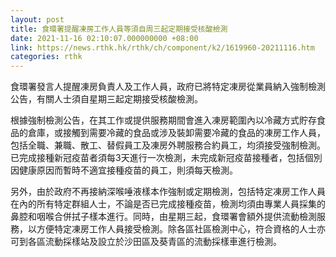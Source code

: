 ```yaml
---
layout: post
title: 食環署提醒凍房工作人員等須自周三起定期接受核酸檢測
date: 2021-11-16 02:10:07.000000000 +08:00
link: https://news.rthk.hk/rthk/ch/component/k2/1619960-20211116.htm
categories: rthk
---
```


食環署發言人提醒凍房負責人及工作人員，政府已將特定凍房從業員納入強制檢測公告，有關人士須自星期三起定期接受核酸檢測。

根據強制檢測公告，在其工作或提供服務期間會進入凍房範圍內以冷藏方式貯存食品的倉庫，或接觸到需要冷藏的食品或涉及裝卸需要冷藏的食品的凍房工作人員，包括全職、兼職、散工、替假員工及凍房外聘服務合約員工，均須接受強制檢測。已完成接種新冠疫苗者須每3天進行一次檢測，未完成新冠疫苗接種者，包括個別因健康原因而暫時不適宜接種疫苗的員工，則須每天檢測。

另外，由於政府不再接納深喉唾液樣本作強制或定期檢測，包括特定凍房工作人員在內的所有特定群組人士，不論是否已完成接種疫苗，檢測均須由專業人員採集的鼻腔和咽喉合併拭子樣本進行。同時，由星期三起，食環署會額外提供流動檢測服務，以方便特定凍房工作人員接受檢測。除各區社區檢測中心，符合資格的人士亦可到各區流動採樣站及設立於沙田區及葵青區的流動採樣車進行檢測。
